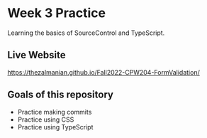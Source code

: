 # Week 3 Practice 
Learning the basics of SourceControl and TypeScript.

## Live Website
https://thezalmanian.github.io/Fall2022-CPW204-FormValidation/

## Goals of this repository
- Practice making commits
- Practice using CSS
- Practice using TypeScript
